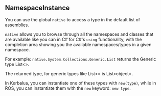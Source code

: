 ## NamespaceInstance


You can use the global `native` to access a type in the default list of assemblies.

`native` allows you to browse through all the namespaces and classes that are available
like you can in C# for C#'s `using` functionality, with the completion area showing you the
available namespaces/types in a given namespace.

For example: `native.System.Collections.Generic.List` returns the Generic type List<>.

The returned type, for generic types like List<> is List\<object\>.

In Kerbalua, you can instantiate one of these types with `new(type)`, while
in ROS, you can instantiate them with the `new` keyword: `new type`.


